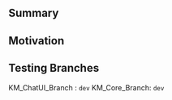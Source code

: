 ## Summary
<!-- Simple summary of what was changed. -->

## Motivation
<!-- Why are you making this change? -->

## Testing Branches
<!-- How was the code tested? Be as specific as possible. -->
KM_ChatUI_Branch : `dev`
KM_Core_Branch: `dev`